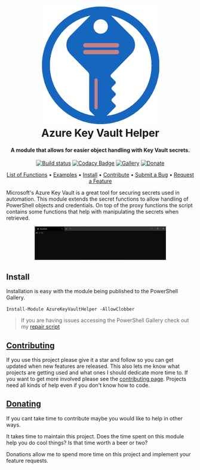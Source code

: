 <h1 align="center">
  <br>
  <img src=".\Media\ICON.png" alt="logo"></a>
  <br>
  Azure Key Vault Helper
  <br>
</h1>

<h4 align="center">

A module that allows for easier object handling with Key Vault secrets.

</h4>

<div align="center">

[![Build status](https://ci.appveyor.com/api/projects/status/8694ntqi7vc20lux?svg=true)](https://ci.appveyor.com/project/christaylorcodes/azurekeyvaulthelper)
[![Codacy Badge](https://api.codacy.com/project/badge/Grade/8aa3633cda3d41d5baa5e9f595b8124f)](https://www.codacy.com/manual/christaylorcodes/ConnectWiseManageAPI?utm_source=github.com&amp;utm_medium=referral&amp;utm_content=christaylorcodes/ConnectWiseManageAPI&amp;utm_campaign=Badge_Grade)
[![Gallery](https://img.shields.io/powershellgallery/v/AzureKeyVaultHelper?label=PS%20Gallery&logo=powershell&logoColor=white)](https://www.powershellgallery.com/packages/AzureKeyVaultHelper/1.0)
[![Donate](https://img.shields.io/badge/$-donate-ff69b4.svg?maxAge=2592000&amp;style=flat)](https://github.com/christaylorcodes/GitHub-Template/blob/main/DONATE.md)

</div>
<p align="center">
    <a href="https://github.com/christaylorcodes/AzureKeyVaultHelper/blob/master/AzureKeyVaultHelper_Functions.md">List of Functions</a> •
    <a href="#examples">Examples</a> •
    <a href="#install">Install</a> •
    <a href="https://github.com/christaylorcodes/GitHub-Template/blob/main/CONTRIBUTING.md">Contribute</a> •
    <a href="https://github.com/christaylorcodes/GitHub-Template/blob/main/CONTRIBUTING.md#reporting-bugs">Submit a Bug</a> •
    <a href="https://github.com/christaylorcodes/GitHub-Template/blob/main/CONTRIBUTING.md#suggesting-enhancements">Request a Feature</a>
</p>

<!-- Summary -->

Microsoft's Azure Key Vault is a great tool for securing secrets used in automation. This module extends the secret functions to allow handling of PowerShell objects and credentials. On top of the proxy functions the script contains some functions that help with manipulating the secrets when retrieved.

<!-- Summary -->

<p align="center">
  <img src=".\Media\Demo.gif" alt="Demo" width = 70% ></a>
</p>

## Install

Installation is easy with the module being published to the PowerShell Gallery.

```
Install-Module AzureKeyVaultHelper -AllowClobber
```

>If you are having issues accessing the PowerShell Gallery check out my [repair script](https://github.com/christaylorcodes/Initialize-PSGallery)

## [Contributing](https://github.com/christaylorcodes/GitHub-Template/blob/main/CONTRIBUTING.md)

If you use this project please give it a star and follow so you can get updated when new features are released. This also lets me know what projects are getting used and what ones I should dedicate more time to. If you want to get more involved please see the [contributing page](https://github.com/christaylorcodes/GitHub-Template/blob/main/CONTRIBUTING.md). Projects need all kinds of help even if you don't know how to code.


## [Donating](https://github.com/christaylorcodes/GitHub-Template/blob/main/DONATE.md)

If you cant take time to contribute maybe you would like to help in other ways.

It takes time to maintain this project. Does the time spent on this module help you do cool things? Is that time worth a beer or two?

Donations allow me to spend more time on this project and implement your feature requests.
